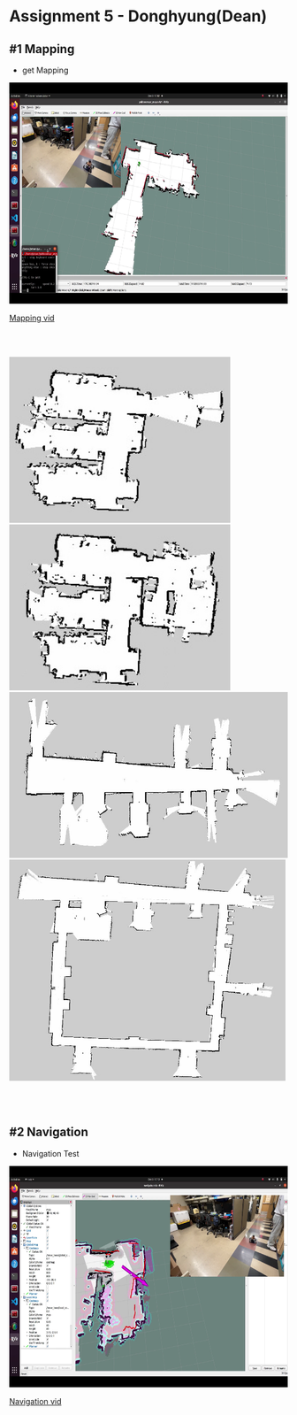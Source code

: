 # Assignment 5 - Donghyung(Dean)

## #1 Mapping

* get Mapping
<img src="./images/mapping.png" width="800" height="400"/>

[Mapping vid](https://youtu.be/trhHgOyOMUs)

<br/><br/>

<img src="./images/1.jpg" width="400" height="300"/><img src="./images/2.jpg" width="400" height="300"/><img src="./images/3.jpg" width="600" height="300"/><img src="./images/4.jpg" width="500" height="400"/>

<br/><br/>

## #2 Navigation

* Navigation Test
<img src="./images/navigation.png" width="800" height="400"/>

[Navigation vid](https://youtu.be/-R1TFmbU0J0)




